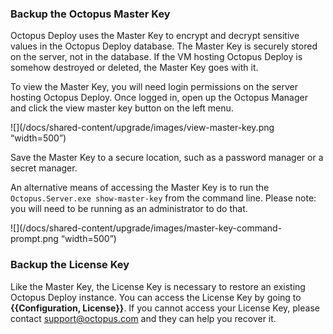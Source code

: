 ### Backup the Octopus Master Key

Octopus Deploy uses the Master Key to encrypt and decrypt sensitive values in the Octopus Deploy database.  The Master Key is securely stored on the server, not in the database.  If the VM hosting Octopus Deploy is somehow destroyed or deleted, the Master Key goes with it.  

To view the Master Key, you will need login permissions on the server hosting Octopus Deploy.  Once logged in, open up the Octopus Manager and click the view master key button on the left menu.

![](/docs/shared-content/upgrade/images/view-master-key.png “width=500”)

Save the Master Key to a secure location, such as a password manager or a secret manager.  

An alternative means of accessing the Master Key is to run the `Octopus.Server.exe show-master-key` from the command line.  Please note: you will need to be running as an administrator to do that.

![](/docs/shared-content/upgrade/images/master-key-command-prompt.png “width=500”)

### Backup the License Key

Like the Master Key, the License Key is necessary to restore an existing Octopus Deploy instance.  You can access the License Key by going to **{{Configuration, License}}**.  If you cannot access your License Key, please contact [support@octopus.com](mailto:support@octopus.com) and they can help you recover it.